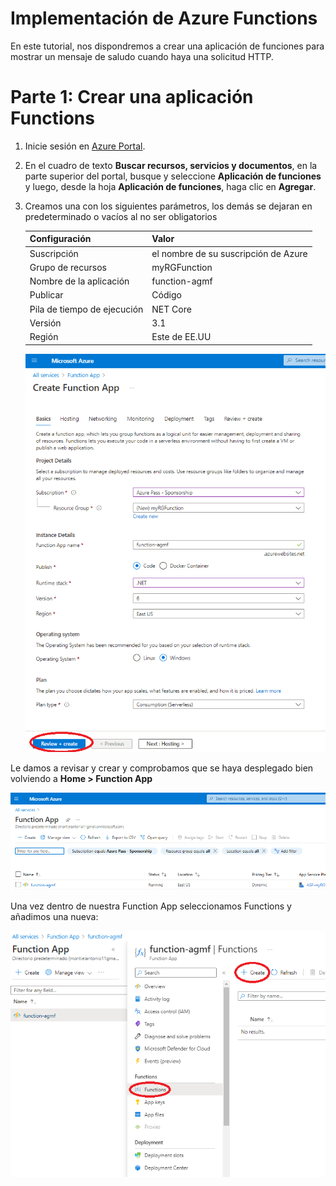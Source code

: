 # Implementación de Azure Functions
En este tutorial, nos dispondremos a crear una aplicación de funciones para mostrar un mensaje de saludo cuando haya una solicitud HTTP.

# Parte 1: Crear una aplicación Functions

1. Inicie sesión en [Azure Portal](https://portal.azure.com/).

2. En el cuadro de texto **Buscar recursos, servicios y documentos**, en la parte superior del portal, busque y seleccione **Aplicación de funciones** y luego, desde la hoja **Aplicación de funciones**, haga clic en **Agregar**.

3. Creamos una con los siguientes parámetros, los demás se dejaran en predeterminado o vacíos al no ser obligatorios

   | **Configuración**           | **Valor**                            |
   | --------------------------- | ------------------------------------ |
   | Suscripción                 | el nombre de su suscripción de Azure |
   | Grupo de recursos           | myRGFunction                         |
   | Nombre de la aplicación     | function-agmf                        |
   | Publicar                    | Código                               |
   | Pila de tiempo de ejecución | NET Core                             |
   | Versión                     | 3.1                                  |
   | Región                      | Este de EE.UU                        |

   ![](img/img1.png)

Le damos a revisar y crear y comprobamos que se haya desplegado bien volviendo a **Home > Function App**

![](img/img2.png)

Una vez dentro de nuestra Function App seleccionamos Functions y añadimos una nueva:

![](img/img3.png)

